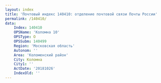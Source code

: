 ```yaml
---
layout: index
title: 'Почтовый индекс 140410: отделение почтовой связи Почты России'
permalink: /140410/
data:
    Index: 140410
    OPSName: 'Коломна 10'
    OPSType: О
    OPSSubm: 140499
    Region: 'Московская область'
    Autonom: ''
    Area: 'Коломенский район'
    City: Коломна
    City1: ''
    ActDate: '20181026'
    IndexOld: ''
---
```

